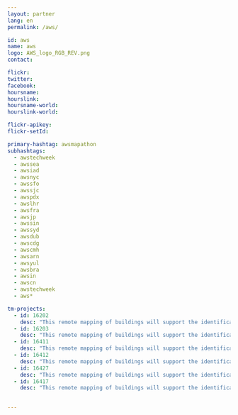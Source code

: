 ```yaml
---
layout: partner
lang: en
permalink: /aws/

id: aws
name: aws
logo: AWS_logo_RGB_REV.png
contact: 

flickr:
twitter: 
facebook: 
hoursname: 
hourslink: 
hoursname-world: 
hourslink-world: 

flickr-apikey:
flickr-setId:

primary-hashtag: awsmapathon
subhashtags:
  - awstechweek
  - awssea
  - awsiad
  - awsnyc
  - awssfo
  - awssjc
  - awspdx
  - awslhr
  - awsfra
  - awsjp
  - awssin
  - awssyd
  - awsdub
  - awscdg
  - awscmh
  - awsarn
  - awsyul
  - awsbra
  - awsin
  - awscn
  - awstechweek
  - aws*

tm-projects:
  - id: 16202
    desc: "This remote mapping of buildings will support the identification and characterization of settlements, as well as the implementation of planned activities and largely the generation of data for humanitarian activities."
  - id: 16203
    desc: "This remote mapping of buildings will support the identification and characterization of settlements, as well as the implementation of planned activities and largely the generation of data for humanitarian activities."
  - id: 16411
    desc: "This remote mapping of buildings will support the identification and characterization of settlements, as well as the implementation of planned activities and largely the generation of data for humanitarian activities."
  - id: 16412
    desc: "This remote mapping of buildings will support the identification and characterization of settlements, as well as the implementation of planned activities and largely the generation of data for humanitarian activities."
  - id: 16427
    desc: "This remote mapping of buildings will support the identification and characterization of settlements, as well as the implementation of planned activities and largely the generation of data for humanitarian activities."
  - id: 16417
    desc: "This remote mapping of buildings will support the identification and characterization of settlements, as well as the implementation of planned activities and largely the generation of data for humanitarian activities."

    
---
```

